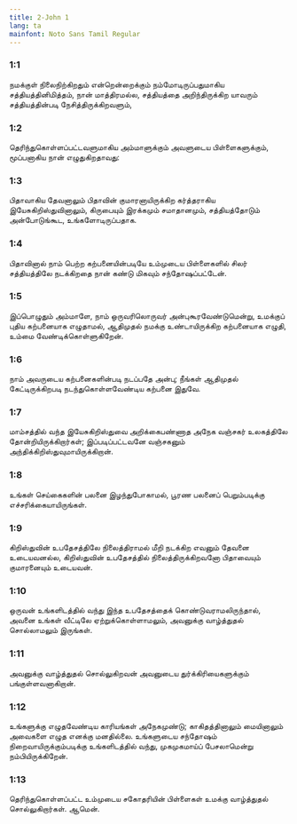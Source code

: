 ```yaml
---
title: 2-John 1
lang: ta
mainfont: Noto Sans Tamil Regular
---
```


###  1:1

நமக்குள் நிலைநிற்கிறதும் என்றென்றைக்கும் நம்மோடிருப்பதுமாகிய சத்தியத்தினிமித்தம், நான் மாத்திரமல்ல, சத்தியத்தை அறிந்திருக்கிற யாவரும் சத்தியத்தின்படி நேசித்திருக்கிறவளும்,

###  1:2

தெரிந்துகொள்ளப்பட்டவளுமாகிய அம்மாளுக்கும் அவளுடைய பிள்ளைகளுக்கும், மூப்பனாகிய நான் எழுதுகிறதாவது:

###  1:3

பிதாவாகிய தேவனாலும் பிதாவின் குமாரனாயிருக்கிற கர்த்தராகிய இயேசுகிறிஸ்துவினாலும், கிருபையும் இரக்கமும் சமாதானமும், சத்தியத்தோடும் அன்போடுங்கூட, உங்களோடிருப்பதாக.

###  1:4

பிதாவினால் நாம் பெற்ற கற்பனையின்படியே உம்முடைய பிள்ளைகளில் சிலர் சத்தியத்திலே நடக்கிறதை நான் கண்டு மிகவும் சந்தோஷப்பட்டேன்.

###  1:5

இப்பொழுதும் அம்மாளே, நாம் ஒருவரிலொருவர் அன்புகூரவேண்டுமென்று, உமக்குப் புதிய கற்பனையாக எழுதாமல், ஆதிமுதல் நமக்கு உண்டாயிருக்கிற கற்பனையாக எழுதி, உம்மை வேண்டிக்கொள்ளுகிறேன்.

###  1:6

நாம் அவருடைய கற்பனைகளின்படி நடப்பதே அன்பு; நீங்கள் ஆதிமுதல் கேட்டிருக்கிறபடி நடந்துகொள்ளவேண்டிய கற்பனை இதுவே.

###  1:7

மாம்சத்தில் வந்த இயேசுகிறிஸ்துவை அறிக்கைபண்ணாத அநேக வஞ்சகர் உலகத்திலே தோன்றியிருக்கிறார்கள்; இப்படிப்பட்டவனே வஞ்சகனும் அந்திக்கிறிஸ்துவுமாயிருக்கிறான்.

###  1:8

உங்கள் செய்கைகளின் பலனை இழந்துபோகாமல், பூரண பலனைப் பெறும்படிக்கு எச்சரிக்கையாயிருங்கள்.

###  1:9

கிறிஸ்துவின் உபதேசத்திலே நிலைத்திராமல் மீறி நடக்கிற எவனும் தேவனை உடையவனல்ல, கிறிஸ்துவின் உபதேசத்தில் நிலைத்திருக்கிறவனோ பிதாவையும் குமாரனையும் உடையவன்.

###  1:10

ஒருவன் உங்களிடத்தில் வந்து இந்த உபதேசத்தைக் கொண்டுவராமலிருந்தால், அவனை உங்கள் வீட்டிலே ஏற்றுக்கொள்ளாமலும், அவனுக்கு வாழ்த்துதல் சொல்லாமலும் இருங்கள்.

###  1:11

அவனுக்கு வாழ்த்துதல் சொல்லுகிறவன் அவனுடைய துர்க்கிரியைகளுக்கும் பங்குள்ளவனாகிறான்.

###  1:12

உங்களுக்கு எழுதவேண்டிய காரியங்கள் அநேகமுண்டு; காகிதத்தினாலும் மையினாலும் அவைகளை எழுத எனக்கு மனதில்லை. உங்களுடைய சந்தோஷம் நிறைவாயிருக்கும்படிக்கு உங்களிடத்தில் வந்து, முகமுகமாய்ப் பேசலாமென்று நம்பியிருக்கிறேன்.

###  1:13

தெரிந்துகொள்ளப்பட்ட உம்முடைய சகோதரியின் பிள்ளைகள் உமக்கு வாழ்த்துதல் சொல்லுகிறார்கள். ஆமென்.

